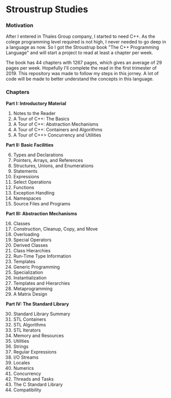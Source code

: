 # Stroustrup Studies

### Motivation

After I entered in Thales Group company, I started to need C++. 
As the colege programming level required is not high, I never needed to go deep in a language as now. So I got the Stroustrup book "The C++ Programming Language" and will start a project to read at least a chapter per week.

The book has 44 chapters with 1267 pages, which gives an average of 29 pages per week. Hopefully I'll complete the read in the first trimester of 2019. This repository was made to follow my steps in this jorney. A lot of code will be made to better understand the concepts in this language.

### Chapters

**Part I: Introductory Material**

1. Notes to the Reader
2. A Tour of C++: The Basics
3. A Tour of C++: Abstraction Mechanisms
4. A Tour of C++: Containers and Algorithms
5. A Tour of C++> Concurrency and Utilities

**Part II: Basic Facilities**

6. Types and Declarations
7. Pointers, Arrays, and References
8. Structures, Unions, and Enumerations
9. Statements
10. Expressions
11. Select Operations
12. Functions
13. Exception Handling
14. Namespaces
15. Source Files and Programs

**Part III: Abstraction Mechanisms**

16. Classes
17. Construction, Cleanup, Copy, and Move
18. Overloading
19. Special Operators
20. Derived Classes
21. Class Hierarchies
22. Run-Time Type Information
23. Templates
24. Generic Programming
25. Specialization
26. Instantialization
27. Templates and Hierarchies
28. Metaprogramming
29. A Matrix Design

**Part IV: The Standard Library**

30. Standard Library Summary
31. STL Containers
32. STL Algorithms
33. STL Iterators
34. Memory and Resources
35. Utilities
36. Strings
37. Regular Expressions
38. I/O Streams
39. Locales
40. Numerics
41. Concurrency 
42. Threads and Tasks
43. The C Standard Library
44. Compatibility
